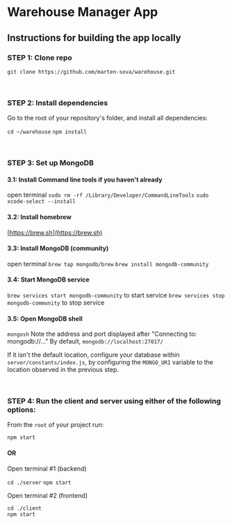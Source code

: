 # Warehouse Manager App

## Instructions for building the app locally

### STEP 1: Clone repo

`git clone https://github.com/marten-sova/warehouse.git`

<br />

### STEP 2: Install dependencies

Go to the root of your repository's folder, and install all dependencies:

`cd ~/warehouse`
`npm install`

<br />

### STEP 3: Set up MongoDB

#### 3.1: Install Command line tools if you haven't already

open terminal
`sudo rm -rf /Library/Developer/CommandLineTools`
`sudo xcode-select --install`

#### 3.2: Install homebrew

[https://brew.sh](https://brew.sh)

#### 3.3: Install MongoDB (community)

open terminal
`brew tap mongodb/brew`
`brew install mongodb-community`

#### 3.4: Start MongoDB service

`brew services start mongodb-community` to start service
`brew services stop mongodb-community` to stop service

#### 3.5: Open MongoDB shell

`mongosh`
Note the address and port displayed after "Connecting to: mongodb://..."
By default, `mongodb://localhost:27017/`

If it isn't the default location, configure your database within `server/constants/index.js`, by configuring the `MONGO_URI` variable to the location observed in the previous step.

<br />

### STEP 4: Run the client and server using either of the following options:

From the `root` of your project run:

`npm start`

#### OR

Open terminal #1 (backend)

`cd ./server`
`npm start`

Open terminal #2 (frontend)

`cd ./client`<br />
`npm start`
